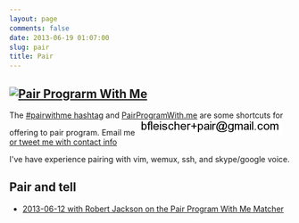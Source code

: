```yaml
---
layout: page
comments: false
date: 2013-06-19 01:07:00
slug: pair
title: Pair
---
```


<section class="content">

## [![Pair Prograrm With Me](http://www.pairprogramwith.me/badge.png 'Pair Program With Me')](http://www.pairprogramwith.me/)

The [#pairwithme hashtag](https://twitter.com/search?q=%23pairwithme) and [PairProgramWith.me](http://www.pairprogramwith.me/) are some shortcuts for offering to pair program.  Email me <img src="/images/email_pair.png" title="email pair address" alt="email pair address"> <a href="https://twitter.com/intent/tweet?text=%23pairwithme%20%40{{ site.author.twitter }}" target="_blank"> or tweet me with contact info</a>

I've have experience pairing with vim, wemux, ssh, and skype/google voice.

## Pair and tell

* [2013-06-12 with Robert Jackson on the Pair Program With Me Matcher](https://github.com/rubyrogues/ppwm-matcher/)

</section>

